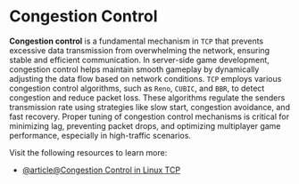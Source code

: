 # Congestion Control  

**Congestion control** is a fundamental mechanism in `TCP` that prevents excessive data 
transmission from overwhelming the network, ensuring stable and efficient communication. 
In server-side game development, congestion control helps maintain smooth gameplay by 
dynamically adjusting the data flow based on network conditions. `TCP` employs various 
congestion control algorithms, such as `Reno`, `CUBIC`, and `BBR`, to detect congestion and 
reduce packet loss. These algorithms regulate the senders transmission rate using strategies 
like slow start, congestion avoidance, and fast recovery. Proper tuning of congestion control 
mechanisms is critical for minimizing lag, preventing packet drops, and optimizing multiplayer
game performance, especially in high-traffic scenarios.  

Visit the following resources to learn more:

- [@article@Congestion Control in Linux TCP](https://www.usenix.org/conference/2002-usenix-annual-technical-conference/congestion-control-linux-tcp)